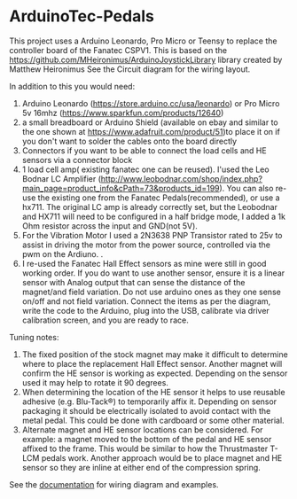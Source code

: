 # ArduinoTec-Pedals
This project uses a Arduino Leonardo, Pro Micro or Teensy to replace the controller board of the Fanatec CSPV1. 
This is based on the https://github.com/MHeironimus/ArduinoJoystickLibrary library created by Matthew Heironimus
See the Circuit diagram for the wiring layout.

In addition to this you would need:

1. Arduino Leonardo (https://store.arduino.cc/usa/leonardo) or Pro Micro 5v 16mhz (https://www.sparkfun.com/products/12640)
2. a small breadboard or Arduino Shield (available on ebay and similar to the one shown at https://www.adafruit.com/product/51)to place it on if you don't want to solder the cables onto the board directly
3. Connectors if you want to be able to connect the load cells and HE sensors via a connector block
4. 1 load cell amp( existing fanatec one can be reused). I'used the Leo Bodnar LC Amplifier (http://www.leobodnar.com/shop/index.php?main_page=product_info&cPath=73&products_id=199). You can also re-use the existing one from the Fanatec Pedals(recommended), or use a hx711. The original LC amp is already correctly set, but the Leobodnar and HX711 will need to be configured in a half bridge mode, I added a 1k Ohm resistor across the input and GND(not 5V).
5. For the Vibration Motor I used a 2N3638 PNP Transistor rated to 25v to assist in driving the motor from the power source, controlled via the pwm on the Ardiuno. . 
6. I re-used the Fanatec Hall Effect sensors as mine were still in good working order. If you do want to use another sensor, ensure it is a linear sensor with Analog output that can sense the distance of the magnet/and field variation. Do not use arduino ones as they one sense on/off and not field variation. 
Connect the items as per the diagram, write the code to the Arduino, plug into the USB, calibrate via driver calibration screen, and you are ready to race.

Tuning notes:

1. The fixed position of the stock magnet may make it difficult to determine where to place the replacement Hall Effect sensor. Another magnet will confirm the HE sensor is working as expected. Depending on the sensor used it may help to rotate it 90 degrees.
2. When determining the location of the HE sensor it helps to use reusable adhesive (e.g. Blu-Tack:registered:) to temporarily affix it. Depending on sensor packaging it should be electrically isolated to avoid contact with the metal pedal. This could be done with cardboard or some other material.
3. Alternate magnet and HE sensor locations can be considered. For example: a magnet moved to the bottom of the pedal and HE sensor affixed to the frame. This would be similar to how the Thrustmaster T-LCM pedals work. Another approach would be to place magnet and HE sensor so they are inline at either end of the compression spring.

See the [documentation](documentation) for wiring diagram and examples.